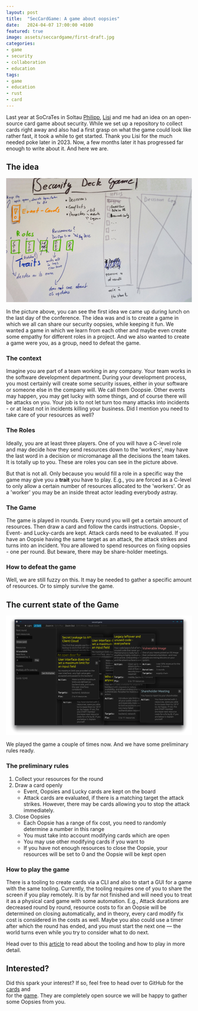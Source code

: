 ```yaml
---
layout: post
title:  "SecCardGame: A game about oopsies"
date:   2024-04-07 17:00:00 +0100
featured: true
image: assets/seccardgame/first-draft.jpg
categories:
- game
- security
- collaboration
- education
tags:
- game
- education
- rust
- card
---
```


Last year at SoCraTes in Soltau [Philipp](https://www.linkedin.com/in/philipp-zug-a892161b/), [Lisi](https://de.linkedin.com/in/lisihocke) and me had an idea on an 
open-source card game about security. While we set up a repository to collect cards right
away and also had a first grasp on what the game could look like rather fast, it took a while
to get started. Thank you Lisi for the much needed poke later in 2023. Now, a few months
later it has progressed far enough to write about it. And here we are.

## The idea

![First draft](../assets/seccardgame/first-draft.jpg)

In the picture above, you can see the first idea we came up during lunch on the last day of the
conference. The idea was and is to create a game in which we all can share our security oopsies, while
keeping it fun. We wanted a game in which we learn from each other and maybe even create some empathy for
different roles in a project. And we also wanted to create a game were you, as a group, need to defeat the
game.

### The context

Imagine you are part of a team working in any company. Your team works in the software development
department. During your development process, you most certainly will create some security issues, 
either in your software or someone else in the company will. We call them Ooopsie. Other events may happen, you may
get lucky with some things, and of course there will be attacks on you. Your job is to not let turn too many
attacks into incidents - or at least not in incidents killing your business. Did I mention you 
need to take care of your resources as well?

### The Roles

Ideally, you are at least three players. One of you will have a C-level role and may decide how they
send resources down to the 'workers', may have the last word in a decision or micromanage all the decisions
the team takes. It is totally up to you. These are roles you can see in the picture above.

But that is not all. Only because you would fill a role in a specific way the game may give you a **trait** you
have to play. E.g., you are forced as a C-level to only allow a certain number of resources allocated to the
'workers'. Or as a 'worker' you may be an inside threat actor leading everybody astray.

### The Game

The game is played in rounds. Every round you will get a certain amount of resources. Then draw a card and
follow the cards instructions. Oopsie-, Event- and Lucky-cards are kept. Attack cards need to be evaluated.
If you have an Oopsie having the same target as an attack, the attack strikes and turns into an incident. 
You are allowed to spend resources on fixing oopsies - one per round. But beware, there may be share-holder meetings.

### How to defeat the game

Well, we are still fuzzy on this. It may be needed to gather a specific amount of resources. Or to simply 
survive the game.

## The current state of the Game

![GUI](../assets/seccardgame/the-game.png)

We played the game a couple of times now. And we have some preliminary rules ready.

### The preliminary rules
  
1. Collect your resources for the round
2. Draw a card openly
   * Event, Oopsies and Lucky cards are kept on the board
   * Attack cards are evaluated, if there is a matching target the attack strikes. However, there may be cards allowing you to stop the attack immediately.
3. Close Oopsies
   * Each Oopsie has a range of fix cost, you need to randomly determine a number in this range
   * You must take into account modifying cards which are open
   * You may use other modifying cards if you want to
   * If you have not enough resources to close the Oopsie, your resources will be set to 0 and the Oopsie will be kept open

### How to play the game
 
There is a tooling to create cards via a CLI and also to start a GUI for a game with the same tooling. Currently,
the tooling requires one of you to share the screen if you play remotely. It is by far not finished and will need
you to treat it as a physical card game with some automation. E.g., Attack durations are decreased round by round,
resource costs to fix an Oopsie will be determined on closing automatically, and in theory, every card
modify fix cost is considered in the costs as well. Maybe you also could use a timer after which the round
has ended, and you must start the next one — the world turns even while you try to consider what to do next.

Head over to this [article](https://blog.maschmi.net/seccardgame-play/) to read about the tooling and how to play
in more detail.

## Interested?

Did this spark your interest? If so, feel free to head over to GitHub for the [cards](https://github.com/Security-Card-Game/securityDeckGame) and  
 for the [game](https://github.com/Security-Card-Game/seccardgamecli). They are completely open source we will be happy
to gather some Oopsies from you.
